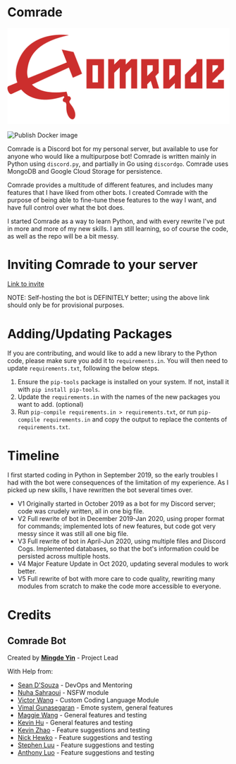 # Comrade 

![Comrade Logo](res/Comrade_logo.png)

![Publish Docker image](https://github.com/itchono/Comrade/workflows/Publish%20Docker%20image/badge.svg?branch=master)

Comrade is a Discord bot for my personal server, but available to use for anyone who would like a multipurpose bot!
Comrade is written mainly in Python using `discord.py`, and partially in Go using `discordgo`. Comrade uses MongoDB and Google Cloud Storage for persistence.

Comrade provides a multitude of different features, and includes many features that I have liked from other bots. I created Comrade with the purpose of being able to fine-tune these features to the way I want, and have full control over what the bot does.

I started Comrade as a way to learn Python, and with every rewrite I've put in more and more of my new skills. I am still learning, so of course the code, as well as the repo will be a bit messy.

# Inviting Comrade to your server
[Link to invite](https://discord.com/api/oauth2/authorize?client_id=707042278132154408&permissions=2885807190&scope=bot%20applications.commands)

NOTE: Self-hosting the bot is DEFINITELY better; using the above link should only be for provisional purposes.

# Adding/Updating Packages
If you are contributing, and would like to add a new library to the Python code, please make sure you add it to `requirements.in`. You will then need to update `requirements.txt`, following the below steps.

1. Ensure the `pip-tools` package is installed on your system. If not, install it with `pip install pip-tools`.
2. Update the `requirements.in` with the names of the new packages you want to add. (optional)
3. Run `pip-compile requirements.in > requirements.txt`, or run `pip-compile requirements.in` and copy the output to replace the contents of `requirements.txt`.

# Timeline
I first started coding in Python in September 2019, so the early troubles I had with the bot were consequences of the limitation of my experience. As I picked up new skills, I have rewritten the bot several times over.

* V1 Originally started in October 2019 as a bot for my Discord server; code was crudely written, all in one big file.
* V2 Full rewrite of bot in December 2019-Jan 2020, using proper format for commands; implemented lots of new features, but code got very messy since it was still all one big file.
* V3 Full rewrite of bot in April-Jun 2020, using multiple files and Discord Cogs. Implemented databases, so that the bot's information could be persisted across multiple hosts.
* V4 Major Feature Update in Oct 2020, updating several modules to work better.
* V5 Full rewrite of bot with more care to code quality, rewriting many modules from scratch to make the code more accessible to everyone.

# Credits
## Comrade Bot
Created by [**Mingde Yin**](https://github.com/itchono) - Project Lead

With Help from:
* [Sean D'Souza](https://github.com/seendsouza) - DevOps and Mentoring
* [Nuha Sahraoui](https://github.com/sunekku) - NSFW module
* [Victor Wang](https://github.com/vdoubleu) - Custom Coding Language Module
* [Vimal Gunasegaran](https://github.com/slyflare) - Emote system, general features
* [Maggie Wang](https://github.com/mgwg) - General features and testing
* [Kevin Hu](https://github.com/kevzjhu) - General features and testing
* [Kevin Zhao](https://github.com/Kevinozoid) - Feature suggestions and testing
* [Nick Hewko](https://github.com/NHewko) - Feature suggestions and testing
* [Stephen Luu](https://github.com/PhtephenLuu) - Feature suggestions and testing
* [Anthony Luo](https://github.com/antholuo) - Feature suggestions and testing
